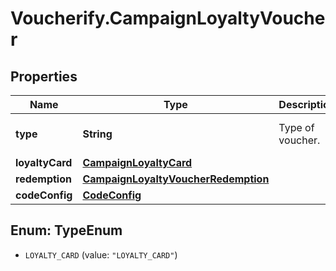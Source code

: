 # Voucherify.CampaignLoyaltyVoucher

## Properties

Name | Type | Description | Notes
------------ | ------------- | ------------- | -------------
**type** | **String** | Type of voucher. | [optional] [default to &#39;LOYALTY_CARD&#39;]
**loyaltyCard** | [**CampaignLoyaltyCard**](CampaignLoyaltyCard.md) |  | 
**redemption** | [**CampaignLoyaltyVoucherRedemption**](CampaignLoyaltyVoucherRedemption.md) |  | [optional] 
**codeConfig** | [**CodeConfig**](CodeConfig.md) |  | [optional] 



## Enum: TypeEnum


* `LOYALTY_CARD` (value: `"LOYALTY_CARD"`)




